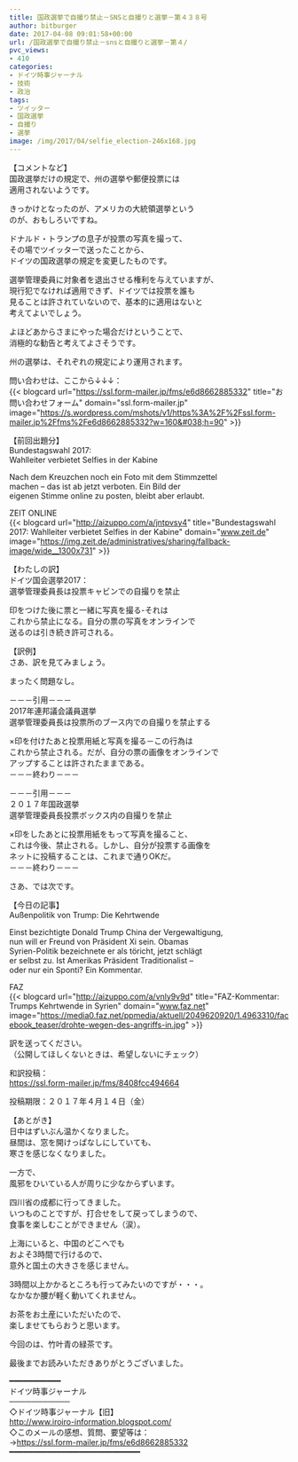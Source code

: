 ```yaml
---
title: 国政選挙で自撮り禁止－SNSと自撮りと選挙－第４３８号
author: bitburger
date: 2017-04-08 09:01:58+00:00
url: /国政選挙で自撮り禁止－snsと自撮りと選挙－第４/
pvc_views:
- 410
categories:
- ドイツ時事ジャーナル
- 技術
- 政治
tags:
- ツイッター
- 国政選挙
- 自撮り
- 選挙
image: /img/2017/04/selfie_election-246x168.jpg
---
```

【コメントなど】  
国政選挙だけの規定で、州の選挙や郵便投票には  
適用されないようです。  
  
きっかけとなったのが、アメリカの大統領選挙という  
のが、おもしろいですね。 

ドナルド・トランプの息子が投票の写真を撮って、  
その場でツイッターで送ったことから、  
ドイツの国政選挙の規定を変更したものです。  
  
選挙管理委員に対象者を退出させる権利を与えていますが、  
現行犯でなければ適用できず、ドイツでは投票を誰も  
見ることは許されていないので、基本的に適用はないと  
考えてよいでしょう。 

よほどあからさまにやった場合だけということで、  
消極的な勧告と考えてよさそうです。  
  
州の選挙は、それぞれの規定により運用されます。  
  
問い合わせは、ここから↓↓↓：  
{{< blogcard url="https://ssl.form-mailer.jp/fms/e6d8662885332" title="&#12362;&#21839;&#12356;&#21512;&#12431;&#12379;&#12501;&#12457;&#12540;&#12512;" domain="ssl.form-mailer.jp" image="https://s.wordpress.com/mshots/v1/https%3A%2F%2Fssl.form-mailer.jp%2Ffms%2Fe6d8662885332?w=160&#038;h=90" >}} 

【前回出題分】  
Bundestagswahl 2017:  
Wahlleiter verbietet Selfies in der Kabine  
  
Nach dem Kreuzchen noch ein Foto mit dem Stimmzettel  
machen &#8211; das ist ab jetzt verboten. Ein Bild der  
eigenen Stimme online zu posten, bleibt aber erlaubt.  
  
ZEIT ONLINE  
{{< blogcard url="http://aizuppo.com/a/jntpvsy4" title="Bundestagswahl 2017: Wahlleiter verbietet Selfies in der Kabine" domain="www.zeit.de" image="https://img.zeit.de/administratives/sharing/fallback-image/wide__1300x731" >}} 

【わたしの訳】  
ドイツ国会選挙2017：  
選挙管理委員長は投票キャビンでの自撮りを禁止  
  
印をつけた後に票と一緒に写真を撮る-それは  
これから禁止になる。自分の票の写真をオンラインで  
送るのは引き続き許可される。 

【訳例】  
さあ、訳を見てみましょう。  
  
まったく問題なし。 

－－－引用－－－  
2017年連邦議会議員選挙  
選挙管理委員長は投票所のブース内での自撮りを禁止する  
  
×印を付けたあと投票用紙と写真を撮る－この行為は  
これから禁止される。だが、自分の票の画像をオンラインで  
アップすることは許されたままである。  
－－－終わり－－－ 

－－－引用－－－  
２０１７年国政選挙  
選挙管理委員長投票ボックス内の自撮りを禁止  
  
×印をしたあとに投票用紙をもって写真を撮ること、  
これは今後、禁止される。しかし、自分が投票する画像を  
ネットに投稿することは、これまで通りOKだ。  
－－－終わり－－－ 

さあ、では次です。  
  
【今日の記事】  
Außenpolitik von Trump: Die Kehrtwende  
  
Einst bezichtigte Donald Trump China der Vergewaltigung,  
nun will er Freund von Präsident Xi sein. Obamas  
Syrien-Politik bezeichnete er als töricht, jetzt schlägt  
er selbst zu. Ist Amerikas Präsident Traditionalist &#8211;  
oder nur ein Sponti? Ein Kommentar.  
  
FAZ  
{{< blogcard url="http://aizuppo.com/a/vnly9v9d" title="FAZ-Kommentar: Trumps Kehrtwende in Syrien" domain="www.faz.net" image="https://media0.faz.net/ppmedia/aktuell/2049620920/1.4963310/facebook_teaser/drohte-wegen-des-angriffs-in.jpg" >}} 

訳を送ってください。  
（公開してほしくないときは、希望しないにチェック）  
  
和訳投稿：  
 <https://ssl.form-mailer.jp/fms/8408fcc494664>  
  
投稿期限：２０１７年４月１４日（金） 

【あとがき】  
日中はずいぶん温かくなりました。  
昼間は、窓を開けっぱなしにしていても、  
寒さを感じなくなりました。  
  
一方で、  
風邪をひいている人が周りに少なからずいます。  
  
四川省の成都に行ってきました。  
いつものことですが、打合せをして戻ってしまうので、  
食事を楽しむことができません（涙）。  
  
上海にいると、中国のどこへでも  
およそ3時間で行けるので、  
意外と国土の大きさを感じません。  
  
3時間以上かかるところも行ってみたいのですが・・・。  
なかなか腰が軽く動いてくれません。  
  
お茶をお土産にいただいたので、  
楽しませてもらおうと思います。  
  
今回のは、竹叶青の緑茶です。  
  
最後までお読みいただきありがとうございました。 

━━━━━━━━━━━  
ドイツ時事ジャーナル  
───────────  
◇ドイツ時事ジャーナル【旧】  
<http://www.iroiro-information.blogspot.com/>  
◇このメールの感想、質問、要望等は：  
-><https://ssl.form-mailer.jp/fms/e6d8662885332>  
━━━━━━━━━━━━━━━━━━━━━━━━━━━━